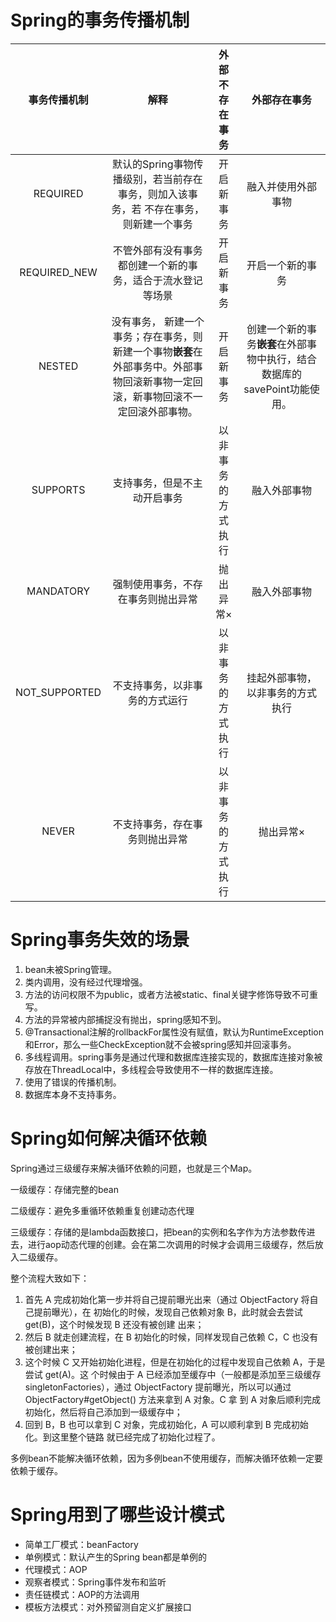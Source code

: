 # Spring的事务传播机制

| 事务传播机制  |                             解释                             |   外部不存在事务   |                         外部存在事务                         |
| :-----------: | :----------------------------------------------------------: | :----------------: | :----------------------------------------------------------: |
|   REQUIRED    | 默认的Spring事物传播级别，若当前存在事务，则加入该事务，若 不存在事务，则新建一个事务 |     开启新事务     |                      融入并使用外部事物                      |
| REQUIRED_NEW  |  不管外部有没有事务都创建一个新的事务，适合于流水登记等场景  |     开启新事务     |                       开启一个新的事务                       |
|    NESTED     | 没有事务， 新建一个事务；存在事务，则新建一个事物**嵌套**在外部事务中。外部事物回滚新事物一定回滚，新事物回滚不一定回滚外部事物。 |     开启新事务     | 创建一个新的事务**嵌套**在外部事物中执行，结合数据库的savePoint功能使用。 |
|   SUPPORTS    |                 支持事务，但是不主动开启事务                 | 以非事务的方式执行 |                         融入外部事物                         |
|   MANDATORY   |              强制使用事务，不存在事务则抛出异常              |     抛出异常×      |                         融入外部事物                         |
| NOT_SUPPORTED |                不支持事务，以非事务的方式运行                | 以非事务的方式执行 |               挂起外部事物，以非事务的方式执行               |
|     NEVER     |                不支持事务，存在事务则抛出异常                | 以非事务的方式执行 |                          抛出异常×                           |

# Spring事务失效的场景

1. bean未被Spring管理。
2. 类内调用，没有经过代理增强。
3. 方法的访问权限不为public，或者方法被static、final关键字修饰导致不可重写。
4. 方法的异常被内部捕捉没有抛出，spring感知不到。
5. @Transactional注解的rollbackFor属性没有赋值，默认为RuntimeException和Error，那么一些CheckException就不会被spring感知并回滚事务。
6. 多线程调用。spring事务是通过代理和数据库连接实现的，数据库连接对象被存放在ThreadLocal中，多线程会导致使用不一样的数据库连接。
7. 使用了错误的传播机制。
8. 数据库本身不支持事务。

# Spring如何解决循环依赖

Spring通过三级缓存来解决循环依赖的问题，也就是三个Map。

一级缓存：存储完整的bean

二级缓存：避免多重循环依赖重复创建动态代理

三级缓存：存储的是lambda函数接口，把bean的实例和名字作为方法参数传进去，进行aop动态代理的创建。会在第二次调用的时候才会调用三级缓存，然后放入二级缓存。

整个流程大致如下：

1. 首先 A 完成初始化第一步并将自己提前曝光出来（通过 ObjectFactory 将自己提前曝光），在 初始化的时候，发现自己依赖对象 B，此时就会去尝试 get(B)，这个时候发现 B 还没有被创建 出来；
2. 然后 B 就走创建流程，在 B 初始化的时候，同样发现自己依赖 C，C 也没有被创建出来； 
3.  这个时候 C 又开始初始化进程，但是在初始化的过程中发现自己依赖 A，于是尝试 get(A)。这 个时候由于 A 已经添加至缓存中（一般都是添加至三级缓存 singletonFactories），通过 ObjectFactory 提前曝光，所以可以通过 ObjectFactory#getObject() 方法来拿到 A 对象。C 拿 到 A 对象后顺利完成初始化，然后将自己添加到一级缓存中；
4.  回到 B，B 也可以拿到 C 对象，完成初始化，A 可以顺利拿到 B 完成初始化。到这里整个链路 就已经完成了初始化过程了。



多例bean不能解决循环依赖，因为多例bean不使用缓存，而解决循环依赖一定要依赖于缓存。

# Spring用到了哪些设计模式

- 简单工厂模式：beanFactory
- 单例模式：默认产生的Spring bean都是单例的
- 代理模式：AOP
- 观察者模式：Spring事件发布和监听
- 责任链模式：AOP的方法调用
- 模板方法模式：对外预留测自定义扩展接口



# 